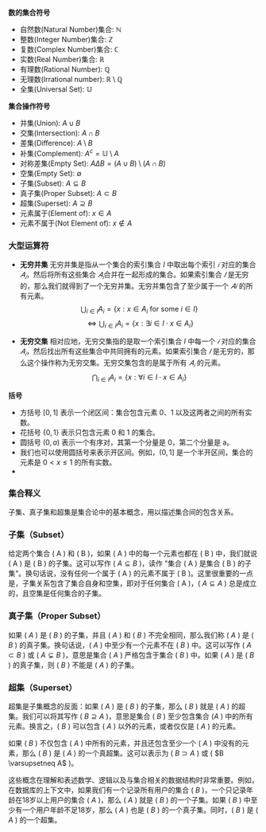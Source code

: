 **数的集合符号**
- 自然数(Natural Number)集合: $\mathbb{N}$
- 整数(Integer Number)集合: $\mathbb{Z}$
- 复数(Complex Number)集合: $\mathbb{C}$
- 实数(Real Number)集合: $\mathbb{R}$
- 有理数(Rational Number): $\mathbb{Q}$
- 无理数(Irrational number): $\mathbb{R} \setminus \mathbb{Q}$
- 全集(Universal Set): $\mathbb{U}$


**集合操作符号**
- 并集(Union): $A \cup B$
- 交集(Intersection): $A \cap B$
- 差集(Difference): $A \setminus B$
- 补集(Complement): $A^c=\mathbb{U}\setminus A$
- 对称差集(Empty Set): $A \Delta B = (A \cup B) \setminus (A \cap B)$
- 空集(Empty Set): $\emptyset$
- 子集(Subset): $A \subseteq B$
- 真子集(Proper Subset): $A \subset B$
- 超集(Superset): $A \supseteq B$
- 元素属于(Element of): $x \in A$
- 元素不属于(Not Element of): $x \notin A$

### 大型运算符
- **无穷并集**
	无穷并集是指从一个集合的索引集合 $I$ 中取出每个索引 $𝑖$ 对应的集合 $𝐴_𝑖$，然后将所有这些集合 $𝐴_𝑖$​ 合并在一起形成的集合。如果索引集合 $𝐼$ 是无穷的，那么我们就得到了一个无穷并集。无穷并集包含了至少属于一个 $𝐴𝑖$​ 的所有元素。
$$\bigcup_{i \in I} A_i = \{ x : x \in A_i \text{ for some } i \in I \}$$
$$\Leftrightarrow \bigcup_{i \in I} A_i = \{ x : \exists i \in I \cdot x \in A_i \}$$

- **无穷交集**
	相对应地，无穷交集指的是取一个索引集合 $I$ 中每一个 $𝑖$ 对应的集合 $𝐴_𝑖$，然后找出所有这些集合中共同拥有的元素。如果索引集合 $𝐼$ 是无穷的，那么这个操作称为无穷交集。无穷交集包含的是属于所有 $𝐴_𝑖$ 的元素。
$$\bigcap_{i \in I} A_i = \{ x : \forall i \in I \cdot x \in A_i \}$$


**括号**
- 方括号 $[0,1]$ 表示一个闭区间：集合包含元素 0、1 以及这两者之间的所有实数。
- 花括号 $\{0, 1\}$ 表示只包含元素 0 和 1 的集合。
- 圆括号 $(0, a)$ 表示一个有序对，其第一个分量是 0，第二个分量是 a。
- 我们也可以使用圆括号来表示开区间。例如，$(0,1]$ 是一个半开区间，集合的元素是 $0 < x \leq 1$ 的所有实数。
- 
### 集合释义

子集、真子集和超集是集合论中的基本概念，用以描述集合间的包含关系。

### 子集（Subset）
给定两个集合 \( A \) 和 \( B \)，如果 \( A \) 中的每一个元素也都在 \( B \) 中，我们就说 \( A \) 是 \( B \) 的子集。这可以写作 \( $A \subseteq B$ \)，读作 "集合 \( A \) 是集合 \( B \) 的子集"。换句话说，没有任何一个属于 \( A \) 的元素不属于 \( B \)。这里很重要的一点是，子集关系包含了集合自身和空集，即对于任何集合 \( A \)，\( $A \subseteq A$ \) 总是成立的，且空集是任何集合的子集。

### 真子集（Proper Subset）
如果 \( $A$ \) 是 \( $B$ \) 的子集，并且 \( $A$ \) 和 \( $B$ \) 不完全相同，那么我们称 \( $A$ \) 是 \( $B$ \) 的真子集。换句话说，\( $A$ \) 中至少有一个元素不在 \( $B$ \) 中。这可以写作 \( $A \subset B$ \) 或 \( $A \varsubsetneq B$ \)，意思是集合 \( $A$ \) 严格包含于集合 \( $B$ \) 中。如果 \( $A$ \) 是 \( $B$ \) 的真子集，则 \( $B$ \) 不能是 \( $A$ \) 的子集。

### 超集（Superset）
超集是子集概念的反面：如果 \( $A$ \) 是 \( $B$ \) 的子集，那么 \( $B$ \) 就是 \( $A$ \) 的超集。我们可以将其写作 \( $B \supseteq A$ \)，意思是集合 \( $B$ \) 至少包含集合 \($A$ \) 中的所有元素。换言之，\( $B$ \) 可以包含 \( $A$ \) 以外的元素，或者仅仅是 \( $A$ \) 的元素。

如果 \( $B$ \) 不仅包含 \( $A$ \) 中所有的元素，并且还包含至少一个 \( $A$ \) 中没有的元素，那么 \( $B$ \) 是 \( $A$ \) 的一个真超集。这可以表示为 \( $B \supset A$ \) 或 \( $B \varsupsetneq A$ \)。

这些概念在理解和表述数学、逻辑以及与集合相关的数据结构时非常重要。例如，在数据库的上下文中，如果我们有一个记录所有用户的集合 \( $B$ \)，一个只记录年龄在18岁以上用户的集合 \( $A$ \)，那么 \( $A$ \) 就是 \( $B$ \) 的一个子集。如果 \( $B$ \) 中至少有一个用户年龄不足18岁，那么 \( $A$ \) 也是 \( $B$ \) 的一个真子集。同时，\( $B$ \) 是 \( $A$ \) 的一个超集。
